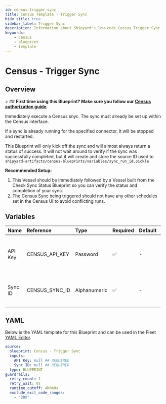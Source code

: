 ```yaml
---
id: census-trigger-sync
title: Census Template - Trigger Sync
hide_title: true
sidebar_label: Trigger Sync
description: Information about Shipyard's low-code Census Trigger Sync blueprint. Immediately trigger a Census sync.
keywords:
    - census
    - blueprint
    - template
---
```


# Census - Trigger Sync

## Overview

&gt; ## **First time using this Blueprint? Make sure you follow our [Census authorization guide](https://www.shipyardapp.com/docs/blueprint-library/census/cesnsus-authorization/)**.

Immediately execute a Census snyc. The sync must already be set up within the Census interface.

If a sync is already running for the specified connector, it will be stopped and restarted.

This Blueprint will only kick off the sync and will almost always return a status of success. It will not wait around to verify if the sync was successfully completed, but it will create and store the source ID used to `shipyard-artifacts/census-blueprints/variables/sync_run_id.pickle`

**Recommended Setup:**
1. This Vessel should be immediately followed by a Vessel built from the Check Sync Status Blueprint so you can verify the status and completion of your sync.
2. The Census Sync being triggered should not have any other schedules set in the Census UI to avoid conflicting runs.



## Variables

| Name | Reference | Type | Required | Default | Options | Description |
|:---|:---|:---|:---|:---|:---|:---|
| API Key | CENSUS_API_KEY | Password | :white_check_mark: | - | - | The API Key associated with your Census account. |
| Sync ID | CENSUS_SYNC_ID | Alphanumeric | :white_check_mark: | - | - | The ID of the Census sync you want to refresh. |


## YAML

Below is the YAML template for this Blueprint and can be used in the Fleet [YAML Editor](../../reference/fleets.md#yaml-editor).

```yaml
source:
  blueprint: Census - Trigger Sync
  inputs:
    API Key: null ## REQUIRED
    Sync ID: null ## REQUIRED
  type: BLUEPRINT
guardrails:
  retry_count: 1
  retry_wait: 0s
  runtime_cutoff: 4h0m0s
  exclude_exit_code_ranges:
    - "200"
```
